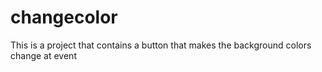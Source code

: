 # changecolor
This is a project that contains a button that makes the background colors change at event

